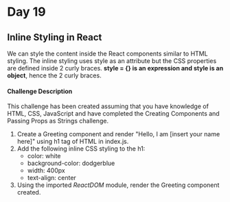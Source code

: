 # Day 19 #

## Inline Styling in React ##

We can style the content inside the React components similar to HTML styling. The inline styling uses style as an attribute but the CSS properties are defined inside 2 curly braces. __style = {} is an expression and style is an object__, hence the 2 curly braces.

#### Challenge Description ####

This challenge has been created assuming that you have knowledge of HTML, CSS, JavaScript and have completed the Creating Components and Passing Props as Strings challenge.

1. Create a Greeting component and render "Hello, I am [insert your name here]" using h1 tag of HTML in index.js. 
2. Add the following inline CSS styling to the h1:
    - color: white
    - background-color: dodgerblue
    - width: 400px
    - text-align: center 
3. Using the imported *ReactDOM* module, render the Greeting component created.